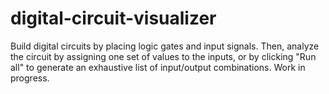 # digital-circuit-visualizer
Build digital circuits by placing logic gates and input signals.
Then, analyze the circuit by assigning one set of values to the inputs, or by clicking "Run all" to generate an exhaustive list of input/output combinations.
Work in progress.

